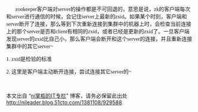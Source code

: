 <p>&nbsp;</p> 
<p><span style="font-size: 14px; "><span style="font-family: 'Comic Sans MS'; ">&nbsp; &nbsp; &nbsp; &nbsp;zookeeper客户端对server的操作都是不可回退的，意思是说，zk的客户端每次和server进行通信的时候，</span></span><span style="font-size: 14px; "><span style="font-family: 'Comic Sans MS'; ">会记住server上最新的zxid。如果某个时刻，客户端和server断开了连接，那么等到下次重新连接到集群中的</span></span><span style="font-size: 14px; "><span style="font-family: 'Comic Sans MS'; ">机器上时，会检查当前连接上的那个server是否和client有相同的zxid，或者已经是更新的zxid了。一旦客户端发现server的</span></span><span style="font-size: 14px; "><span style="font-family: 'Comic Sans MS'; ">zxid比自己小，那么客户端会断开和这个server的连接，并且重新连接集群中的其它server~</span></span></p> 
<p><span style="font-size: 14px; "><span style="font-family: 'Comic Sans MS'; ">1. zxid是检验的标准</span></span></p> 
<p><span style="font-size: 14px; "><span style="font-family: 'Comic Sans MS'; ">2. 这里是客户端主动断开连接，尝试连接其它server的~</span></span></p> 
<p>&nbsp;</p>
<p>本文出自 “<a href="http://nileader.blog.51cto.com">ni掌柜的IT专栏</a>” 博客，请务必保留此出处<a href="http://nileader.blog.51cto.com/1381108/929588">http://nileader.blog.51cto.com/1381108/929588</a></p>
